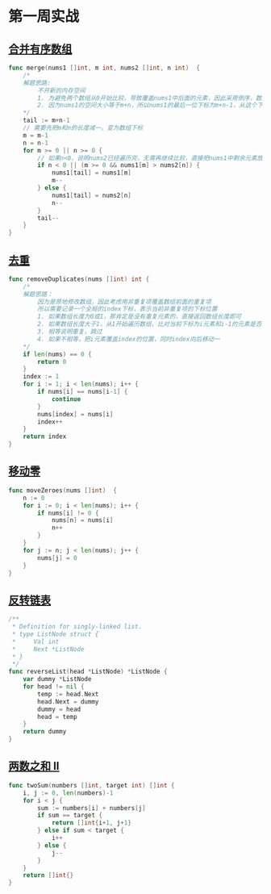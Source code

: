 # 第一周实战

## [合并有序数组](https://leetcode-cn.com/problems/merge-sorted-array/)

```go
func merge(nums1 []int, m int, nums2 []int, n int)  {
    /*
    解题思路:
        不开新的内存空间
        1. 为避免两个数组从0开始比较，导致覆盖nums1中后面的元素，因此采用倒序，数组由后向前比较
        2. 因为nums1的空间大小等于m+n，所以nums1的最后一位下标为m+n-1，从这个下标开始插入数据
    */
    tail := m+n-1
    // 需要先把m和n的长度减一，变为数组下标
    m = m-1
    n = n-1
    for m >= 0 || n >= 0 {
        // 如果n<0，说明nums2已经遍历完，无需再继续比较，直接把nums1中剩余元素放入数组即可
        if n < 0 || (m >= 0 && nums1[m] > nums2[n]) {
            nums1[tail] = nums1[m]
            m--
        } else {
            nums1[tail] = nums2[n]
            n--
        }
        tail--
    }
}
```

## [去重](https://leetcode-cn.com/problems/remove-duplicates-from-sorted-array/submissions/)

```go
func removeDuplicates(nums []int) int {
    /*
    解题思路：
        因为是原地修改数组，因此考虑用非重复项覆盖数组前面的重复项
        所以需要记录一个全局的index下标，表示当前非重复项的下标位置
        1. 如果数组长度为0或1，那肯定是没有重复元素的，直接返回数组长度即可
        2. 如果数组长度大于1，从1开始遍历数组，比对当前下标为i元素和i-1的元素是否相等
        3. 相等说明重复，跳过
        4. 如果不相等，把i元素覆盖index的位置，同时index向后移动一
    */
    if len(nums) == 0 {
        return 0
    }
    index := 1
    for i := 1; i < len(nums); i++ {
        if nums[i] == nums[i-1] {
            continue
        }
        nums[index] = nums[i]
        index++
    }
    return index
}
```

## [移动零](https://leetcode-cn.com/problems/move-zeroes/)

```go
func moveZeroes(nums []int)  {
    n := 0
    for i := 0; i < len(nums); i++ {
        if nums[i] != 0 {
            nums[n] = nums[i]
            n++
        }
    }
    for j := n; j < len(nums); j++ {
        nums[j] = 0
    }
}
```

## [反转链表](https://leetcode-cn.com/problems/reverse-linked-list/)

```go
/**
 * Definition for singly-linked list.
 * type ListNode struct {
 *     Val int
 *     Next *ListNode
 * }
 */
func reverseList(head *ListNode) *ListNode {
    var dummy *ListNode
    for head != nil {
        temp := head.Next
        head.Next = dummy
        dummy = head
        head = temp
    }
    return dummy
}
```

## [两数之和 II](https://leetcode-cn.com/problems/two-sum-ii-input-array-is-sorted/)

```go
func twoSum(numbers []int, target int) []int {
    i, j := 0, len(numbers)-1
    for i < j {
        sum := numbers[i] + numbers[j]
        if sum == target {
            return []int{i+1, j+1}
        } else if sum < target {
            i++
        } else {
            j--
        }
    }
    return []int{}
}
```
